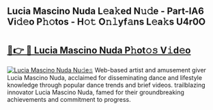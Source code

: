 ## Lucia Mascino Nuda L𝚎a𝚔ed N𝚞𝚍e - Part-lA6 Vi𝚍𝚎o P𝚑𝚘tos - H𝚘𝚝 O𝚗𝚕yf𝚊ns L𝚎a𝚔s U4r0O

# <h2><a href="http://kf71i8l.oniu.top/?m=Lucia+Mascino+Nuda">🔗👉 🔴 Lucia Mascino Nuda P𝚑ot𝚘𝚜 V𝚒d𝚎o</a></h2>

[![Lucia Mascino Nuda Nu𝚍e𝚜](https://i.imgur.com/0qMVB7G.gif)](http://kf71i8l.oniu.top/?m=Lucia+Mascino+Nuda)
Web-based artist and amusement giver Lucia Mascino Nuda, acclaimed for disseminating dance and lifestyle knowledge through popular dance trends and brief videos. trailblazing innovator Lucia Mascino Nuda, famed for their groundbreaking achievements and commitment to progress.  
